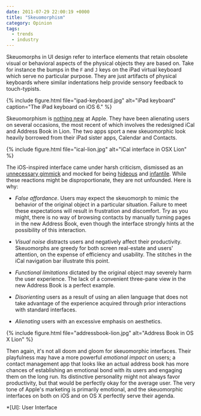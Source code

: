 ```yaml
---
date: 2011-07-29 22:00:19 +0000
title: "Skeuomorphism"
category: Opinion
tags:
  - trends
  - industry
---
```


Skeuomorphs in UI design refer to interface elements that retain obsolete visual or behavioral aspects of the physical objects they are based on. Take for instance the bumps in the `F` and `J` keys on the iPad virtual keyboard which serve no particular purpose. They are just artifacts of physical keyboards where similar indentations help provide sensory feedback to touch-typists.

{% include figure.html file="ipad-keyboard.jpg" alt="iPad keyboard" caption="The iPad keyboard on iOS 6." %}

Skeuomorphism is [nothing new][quicktime] at Apple. They have been alienating users on several occasions, the most recent of which involves the redesigned iCal and Address Book in Lion. The two apps sport a new skeuomorphic look heavily borrowed from their iPad sister apps, Calendar and Contacts.

{% include figure.html file="ical-lion.jpg" alt="iCal interface in OSX Lion" %}

The iOS-inspired interface came under harsh criticism, dismissed as an [unnecessary gimmick][macworld] and mocked for being [hideous][kensegall] and [infantile][cushley]. While these reactions might be disproportionate, they are not unfounded. Here is why:

- *False affordance*. Users may expect the skeuomorph to mimic the behavior of the original object in a particular situation. Failure to meet these expectations will result in frustration and discomfort. Try as you might, there is no way of browsing contacts by manually turning pages in the new Address Book, even though the interface strongly hints at the possibility of this interaction.

- *Visual noise* distracts users and negatively affect their productivity. Skeuomorphs are greedy for both screen real-estate and users' attention, on the expense of efficiency and usability. The stitches in the iCal navigation bar illustrate this point.

- *Functional limitations* dictated by the original object may severely harm the user experience. The lack of a convenient three-pane view in the new Address Book is a perfect example.

- *Disorienting* users as a result of using an alien language that does not take advantage of the experience acquired through prior interactions with standard interfaces.

- *Alienating* users with an excessive emphasis on aesthetics.

{% include figure.html file="addressbook-lion.jpg" alt="Address Book in OS X Lion" %}

Then again, it's not all doom and gloom for skeuomorphic interfaces. Their playfulness may have a more powerful *emotional impact* on users; a contact management app that looks like an actual address book has more chances of establishing an emotional bond with its users and engaging them on the long run. Its distinctive personality might not always favor productivity, but that would be perfectly okay for the average user. The very tone of Apple's marketing is primarily emotional, and the skeuomorphic interfaces on both on iOS and on OS X perfectly serve their agenda.

[quicktime]: http://hallofshame.gp.co.at/qtimeno.htm
[macworld]: http://www.macworld.com/article/161026/2011/07/osx_lion_review.html
[kensegall]: http://kensegall.com/2011/07/lions-little-lapse/
[cushley]: https://web.archive.org/web/20110712034954/http://cushley.net/2011/07/in-depth-os-x-lion-review-part-3-new-visual-changes/

*[UI]: User Interface
